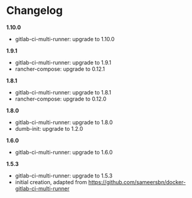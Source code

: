 # Changelog

**1.10.0**
- gitlab-ci-multi-runner: upgrade to 1.10.0

**1.9.1**
- gitlab-ci-multi-runner: upgrade to 1.9.1
- rancher-compose: upgrade to 0.12.1

**1.8.1**
- gitlab-ci-multi-runner: upgrade to 1.8.1
- rancher-compose: upgrade to 0.12.0

**1.8.0**
- gitlab-ci-multi-runner: upgrade to 1.8.0
- dumb-init: upgrade to 1.2.0

**1.6.0**
- gitlab-ci-multi-runner: upgrade to 1.6.0

**1.5.3**
- gitlab-ci-multi-runner: upgrade to 1.5.3
- initial creation, adapted from https://github.com/sameersbn/docker-gitlab-ci-multi-runner
